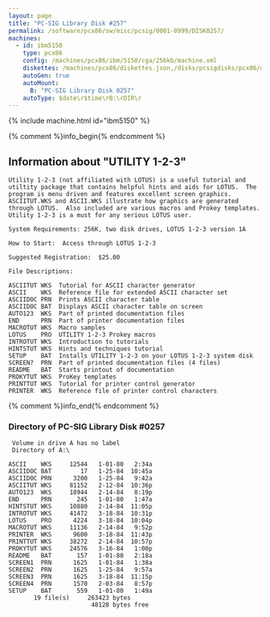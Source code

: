 ```yaml
---
layout: page
title: "PC-SIG Library Disk #257"
permalink: /software/pcx86/sw/misc/pcsig/0001-0999/DISK0257/
machines:
  - id: ibm5150
    type: pcx86
    config: /machines/pcx86/ibm/5150/cga/256kb/machine.xml
    diskettes: /machines/pcx86/diskettes.json,/disks/pcsigdisks/pcx86/diskettes.json
    autoGen: true
    autoMount:
      B: "PC-SIG Library Disk 0257"
    autoType: $date\r$time\rB:\rDIR\r
---
```


{% include machine.html id="ibm5150" %}

{% comment %}info_begin{% endcomment %}

## Information about "UTILITY 1-2-3"

    Utility 1-2-3 (not affiliated with LOTUS) is a useful tutorial and
    utiltity package that contains helpful hints and aids for LOTUS.  The
    program is menu driven and features excellent screen graphics.
    ASCIITUT.WKS and ASCII.WKS illustrate how graphics are generated
    through LOTUS.  Also included are various macros and Prokey templates.
    Utility 1-2-3 is a must for any serious LOTUS user.
    
    System Requirements: 256K, two disk drives, LOTUS 1-2-3 version 1A
    
    How to Start:  Access through LOTUS 1-2-3
    
    Suggested Registration:  $25.00
    
    File Descriptions:
    
    ASCIITUT WKS  Tutorial for ASCII character generator
    ASCII    WKS  Reference file for extended ASCII character set
    ASCIIDOC PRN  Prints ASCII character table
    ASCIIDOC BAT  Displays ASCII character table on screen
    AUTO123  WKS  Part of printed documentation files
    END      PRN  Part of printer documentation files
    MACROTUT WKS  Macro samples
    LOTUS    PRO  UTILITY 1-2-3 Prokey macros
    INTROTUT WKS  Introduction to tutorials
    HINTSTUT WKS  Hints and techniques tutorial
    SETUP    BAT  Installs UTILITY 1-2-3 on your LOTUS 1-2-3 system disk
    SCREEN?  PRN  Part of printed documentation files (4 files)
    README   BAT  Starts printout of documentation
    PROKYTUT WKS  ProKey templates
    PRINTTUT WKS  Tutorial for printer control generator
    PRINTER  WKS  Reference file of printer control characters
{% comment %}info_end{% endcomment %}


### Directory of PC-SIG Library Disk #0257

     Volume in drive A has no label
     Directory of A:\

    ASCII    WKS     12544   1-01-80   2:34a
    ASCIIDOC BAT        17   1-25-84  10:45a
    ASCIIDOC PRN      3200   1-25-84   9:42a
    ASCIITUT WKS     81152   2-12-84  10:36p
    AUTO123  WKS     18944   2-14-84   8:19p
    END      PRN       245   1-01-80   1:47a
    HINTSTUT WKS     10880   2-14-84  11:05p
    INTROTUT WKS     41472   3-18-84  10:31p
    LOTUS    PRO      4224   3-18-84  10:04p
    MACROTUT WKS     11136   2-14-84   9:52p
    PRINTER  WKS      9600   3-18-84  11:43p
    PRINTTUT WKS     38272   2-14-84  10:57p
    PROKYTUT WKS     24576   3-16-84   1:00p
    README   BAT       157   1-01-80   2:18a
    SCREEN1  PRN      1625   1-01-84   1:38a
    SCREEN2  PRN      1625   1-25-84   9:57a
    SCREEN3  PRN      1625   3-18-84  11:15p
    SCREEN4  PRN      1570   2-03-84   8:57p
    SETUP    BAT       559   1-01-80   1:49a
           19 file(s)     263423 bytes
                           48128 bytes free
